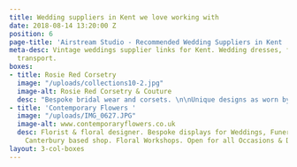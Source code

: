 ```yaml
---
title: Wedding suppliers in Kent we love working with
date: 2018-08-14 13:20:00 Z
position: 6
page-title: 'Airstream Studio - Recommended Wedding Suppliers in Kent '
meta-desc: Vintage weddings supplier links for Kent. Wedding dresses, flowers, food,
  transport.
boxes:
- title: Rosie Red Corsetry
  image: "/uploads/collections10-2.jpg"
  image-alt: Rosie Red Corsetry & Couture
  desc: "Bespoke bridal wear and corsets. \n\nUnique designs as worn by Helen Bonham-carter."
- title: 'Contemporary Flowers '
  image: "/uploads/IMG_0627.JPG"
  image-alt: www.contemporaryflowers.co.uk
  desc: Florist & floral designer. Bespoke displays for Weddings, Funerals, Events.
    Canterbury based shop. Floral Workshops. Open for all Occasions & Deliveries.
layout: 3-col-boxes
---
```


